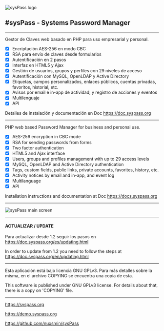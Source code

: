 ![sysPass logo](https://syspass.org/assets/imgs/syspass.png)

## #sysPass - Systems Password Manager

----------------

Gestor de Claves web basado en PHP para uso empresarial y personal.

- [x] Encriptación AES-256 en modo CBC
- [x] RSA para envío de claves desde formularios
- [x] Autentificación en 2 pasos
- [x] Interfaz en HTML5 y Ajax
- [x] Gestión de usuarios, grupos y perfiles con 29 niveles de acceso
- [x] Autentificación con MySQL, OpenLDAP y Active Directory
- [x] Etiquetas, campos personalizados, enlaces públicos, cuentas privadas, favoritos, historial, etc. 
- [x] Avisos por email e in-app de actividad, y registro de acciones y eventos
- [x] Multilenguaje
- [x] API

Detalles de instalación y documentación en Doc https://doc.syspass.org

----------------

PHP web based Password Manager for business and personal use.

- [x] AES-256 encryption in CBC mode
- [x] RSA for sending passwords from forms
- [x] Two factor authentication
- [x] HTML5 and Ajax interface
- [x] Users, groups and profiles management with up to 29 access levels
- [x] MySQL, OpenLDAP and Active Directory authentication
- [x] Tags, custom fields, public links, private accounts, favorites, history, etc.
- [x] Activity notices by email and in-app, and event log
- [x] Multilanguage
- [x] API

Installation instructions and documentation at Doc https://docs.syspass.org

----------------

![sysPass main screen](https://syspass.org/assets/imgs/app/layout_1.png)

----------------

#### ACTUALIZAR / UPDATE

Para actualizar desde 1.2 seguir los pasos en https://doc.syspass.org/es/updating.html

In order to update from 1.2 you need to follow the steps at https://doc.syspass.org/en/updating.html

----------------

Esta aplicación está bajo licencia GNU GPLv3. Para más detalles sobre la misma, 
en el archivo COPYING se encuentra una copia de esta.

This software is published under GNU GPLv3 license. For details about that, there is
a copy on 'COPYING' file.

----------------

https://syspass.org

https://demo.syspass.org

https://github.com/nuxsmin/sysPass